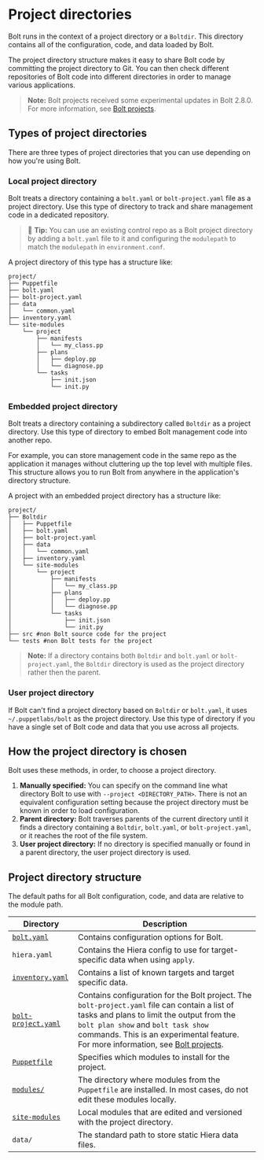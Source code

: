 # Project directories

Bolt runs in the context of a project directory or a `Boltdir`. This directory
contains all of the configuration, code, and data loaded by Bolt.

The project directory structure makes it easy to share Bolt code by committing
the project directory to Git. You can then check different repositories of Bolt
code into different directories in order to manage various applications.

> **Note:** Bolt projects received some experimental updates in Bolt 2.8.0. For
> more information, see [Bolt
> projects](./experimental_features.md#bolt-projects). 

## Types of project directories

There are three types of project directories that you can use depending on how
you're using Bolt.

### Local project directory

Bolt treats a directory containing a `bolt.yaml` or `bolt-project.yaml` file as
a project directory.  Use this type of directory to track and share management
code in a dedicated repository.

> 🔩 **Tip:** You can use an existing control repo as a Bolt project directory
  by adding a `bolt.yaml` file to it and configuring the `modulepath` to match
  the `modulepath` in `environment.conf`.

A project directory of this type has a structure like:

```console
project/
├── Puppetfile
├── bolt.yaml
├── bolt-project.yaml
├── data
│   └── common.yaml
├── inventory.yaml
└── site-modules
    └── project
        ├── manifests
        │   └── my_class.pp
        ├── plans
        │   ├── deploy.pp
        │   └── diagnose.pp
        └── tasks
            ├── init.json
            └── init.py
```

### Embedded project directory

Bolt treats a directory containing a subdirectory called `Boltdir` as a project
directory. Use this type of directory to embed Bolt management code into another
repo.

For example, you can store management code in the same repo as the application
it manages without cluttering up the top level with multiple files. This
structure allows you to run Bolt from anywhere in the application's directory
structure.

A project with an embedded project directory has a structure like:

```console
project/
├── Boltdir
│   ├── Puppetfile
│   ├── bolt.yaml
│   ├── bolt-project.yaml
│   ├── data
│   │   └── common.yaml
│   ├── inventory.yaml
│   └── site-modules
│       └── project
│           ├── manifests
│           │   └── my_class.pp
│           ├── plans
│           │   ├── deploy.pp
│           │   └── diagnose.pp
│           └── tasks
│               ├── init.json
│               └── init.py
├── src #non Bolt source code for the project
└── tests #non Bolt tests for the project
```

> **Note:** If a directory contains both `Boltdir` and `bolt.yaml` or
  `bolt-project.yaml`, the `Boltdir` directory is used as the project directory
  rather then the parent.

### User project directory

If Bolt can't find a project directory based on `Boltdir` or `bolt.yaml`, it
uses `~/.puppetlabs/bolt` as the project directory. Use this type of directory
if you have a single set of Bolt code and data that you use across all projects.

## How the project directory is chosen

Bolt uses these methods, in order, to choose a project directory.

1. **Manually specified:** You can specify on the command line what directory
   Bolt to use with `--project <DIRECTORY_PATH>`. There is not an equivalent
   configuration setting because the project directory must be known in order to
   load configuration.
1. **Parent directory:** Bolt traverses parents of the current directory until
   it finds a directory containing a `Boltdir`, `bolt.yaml`, or
   `bolt-project.yaml`, or it reaches the root of the file system.
1. **User project directory:** If no directory is specified manually or found in
   a parent directory, the user project directory is used.


## Project directory structure

The default paths for all Bolt configuration, code, and data are relative to the
module path.

|Directory|Description|
|---------|-----------|
|[`bolt.yaml`](bolt_configuration_reference.md)|Contains configuration options for Bolt.|
|`hiera.yaml`|Contains the Hiera config to use for target-specific data when using `apply`.|
|[`inventory.yaml`](inventory_file_v2.md)|Contains a list of known targets and target specific data.|
|[`bolt-project.yaml`](bolt_configuration_reference.md#project_configuration_options)|Contains configuration for the Bolt project.  The `bolt-project.yaml` file can contain a list of tasks and plans to limit the output from the `bolt plan show` and `bolt task show` commands. This is an experimental feature. For more information, see [Bolt projects](./experimental_features.md#bolt-projects).|
|[`Puppetfile`](bolt_installing_modules.md#)|Specifies which modules to install for the project.|
|[`modules/`](bolt_installing_modules.md#)|The directory where modules from the `Puppetfile` are installed. In most cases, do not edit these modules locally.|
|[`site-modules`](bolt_installing_modules.md)|Local modules that are edited and versioned with the project directory.|
|`data/`|The standard path to store static Hiera data files.|
